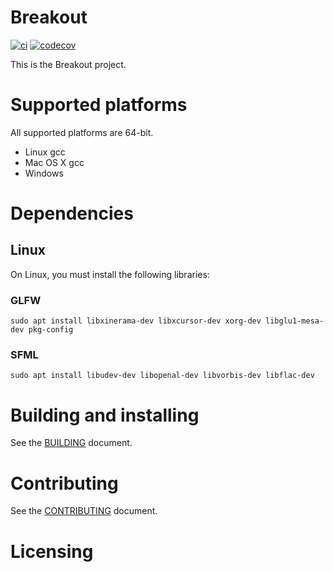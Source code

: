 # Breakout

[![ci](https://github.com/alexriegler/Breakout/actions/workflows/ci.yml/badge.svg)](https://github.com/alexriegler/Breakout/actions/workflows/ci.yml) [![codecov](https://codecov.io/gh/alexriegler/Breakout/branch/master/graph/badge.svg?token=BOEJ9SCHBC)](https://codecov.io/gh/alexriegler/Breakout)

This is the Breakout project.

# Supported platforms

All supported platforms are 64-bit.

* Linux gcc
* Mac OS X gcc
* Windows

# Dependencies

## Linux

On Linux, you must install the following libraries:

### GLFW

```
sudo apt install libxinerama-dev libxcursor-dev xorg-dev libglu1-mesa-dev pkg-config
```

### SFML

```
sudo apt install libudev-dev libopenal-dev libvorbis-dev libflac-dev
```

# Building and installing

See the [BUILDING](BUILDING.md) document.

# Contributing

See the [CONTRIBUTING](CONTRIBUTING.md) document.

# Licensing

<!--
Please go to https://choosealicense.com/licenses/ and choose a license that
fits your needs. The recommended license for a project of this type is the
GNU AGPLv3.
-->
